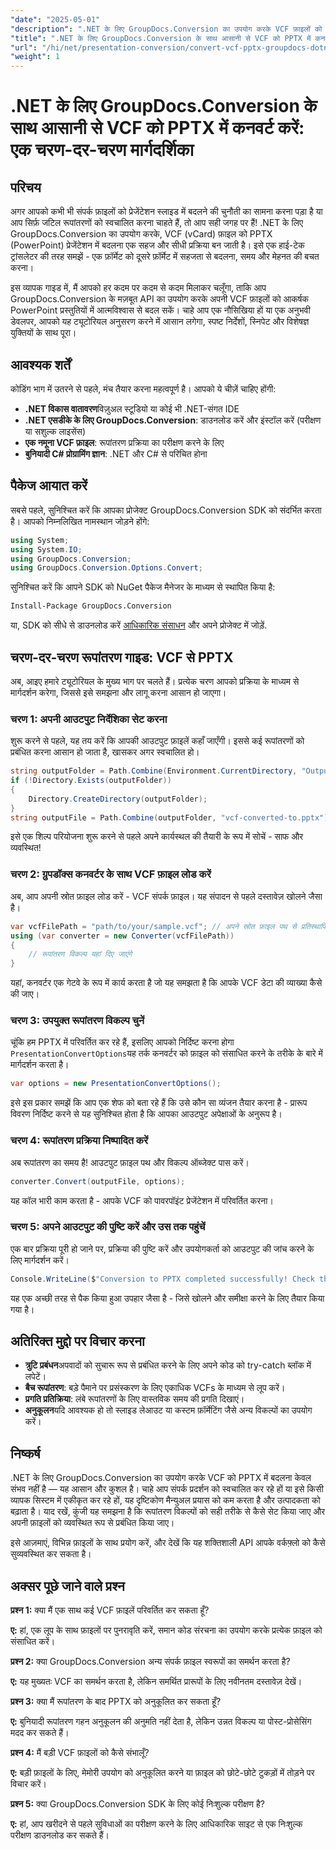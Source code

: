 ```yaml
---
"date": "2025-05-01"
"description": ".NET के लिए GroupDocs.Conversion का उपयोग करके VCF फ़ाइलों को PPTX प्रारूप में कनवर्ट करना सीखें। यह चरण-दर-चरण मार्गदर्शिका आपके अनुप्रयोगों में सेटअप, रूपांतरण और एकीकरण को कवर करती है।"
"title": ".NET के लिए GroupDocs.Conversion के साथ आसानी से VCF को PPTX में कनवर्ट करें एक चरण-दर-चरण मार्गदर्शिका"
"url": "/hi/net/presentation-conversion/convert-vcf-pptx-groupdocs-dotnet/"
"weight": 1
---
```


# .NET के लिए GroupDocs.Conversion के साथ आसानी से VCF को PPTX में कनवर्ट करें: एक चरण-दर-चरण मार्गदर्शिका

## परिचय

अगर आपको कभी भी संपर्क फ़ाइलों को प्रेजेंटेशन स्लाइड में बदलने की चुनौती का सामना करना पड़ा है या आप सिर्फ़ जटिल रूपांतरणों को स्वचालित करना चाहते हैं, तो आप सही जगह पर हैं! .NET के लिए GroupDocs.Conversion का उपयोग करके, VCF (vCard) फ़ाइल को PPTX (PowerPoint) प्रेजेंटेशन में बदलना एक सहज और सीधी प्रक्रिया बन जाती है। इसे एक हाई-टेक ट्रांसलेटर की तरह समझें - एक फ़ॉर्मेट को दूसरे फ़ॉर्मेट में सहजता से बदलना, समय और मेहनत की बचत करना। 

इस व्यापक गाइड में, मैं आपको हर कदम पर कदम से कदम मिलाकर चलूँगा, ताकि आप GroupDocs.Conversion के मज़बूत API का उपयोग करके अपनी VCF फ़ाइलों को आकर्षक PowerPoint प्रस्तुतियों में आत्मविश्वास से बदल सकें। चाहे आप एक नौसिखिया हों या एक अनुभवी डेवलपर, आपको यह ट्यूटोरियल अनुसरण करने में आसान लगेगा, स्पष्ट निर्देशों, स्निपेट और विशेषज्ञ युक्तियों के साथ पूरा।


## आवश्यक शर्तें

कोडिंग भाग में उतरने से पहले, मंच तैयार करना महत्वपूर्ण है। आपको ये चीज़ें चाहिए होंगी:

- **.NET विकास वातावरण**विज़ुअल स्टूडियो या कोई भी .NET-संगत IDE
- **.NET एसडीके के लिए GroupDocs.Conversion**: डाउनलोड करें और इंस्टॉल करें (परीक्षण या सशुल्क लाइसेंस)
- **एक नमूना VCF फ़ाइल**: रूपांतरण प्रक्रिया का परीक्षण करने के लिए
- **बुनियादी C# प्रोग्रामिंग ज्ञान**: .NET और C# से परिचित होना


## पैकेज आयात करें

सबसे पहले, सुनिश्चित करें कि आपका प्रोजेक्ट GroupDocs.Conversion SDK को संदर्भित करता है। आपको निम्नलिखित नामस्थान जोड़ने होंगे:

```csharp
using System;
using System.IO;
using GroupDocs.Conversion;
using GroupDocs.Conversion.Options.Convert;
```

सुनिश्चित करें कि आपने SDK को NuGet पैकेज मैनेजर के माध्यम से स्थापित किया है:

```bash
Install-Package GroupDocs.Conversion
```

या, SDK को सीधे से डाउनलोड करें [आधिकारिक संसाधन](https://releases.groupdocs.com/conversion/net/) और अपने प्रोजेक्ट में जोड़ें.


## चरण-दर-चरण रूपांतरण गाइड: VCF से PPTX

अब, आइए हमारे ट्यूटोरियल के मुख्य भाग पर चलते हैं। प्रत्येक चरण आपको प्रक्रिया के माध्यम से मार्गदर्शन करेगा, जिससे इसे समझना और लागू करना आसान हो जाएगा।


### चरण 1: अपनी आउटपुट निर्देशिका सेट करना

शुरू करने से पहले, यह तय करें कि आपकी आउटपुट फ़ाइलें कहाँ जाएँगी। इससे कई रूपांतरणों को प्रबंधित करना आसान हो जाता है, खासकर अगर स्वचालित हो।

```csharp
string outputFolder = Path.Combine(Environment.CurrentDirectory, "Output");
if (!Directory.Exists(outputFolder))
{
    Directory.CreateDirectory(outputFolder);
}
string outputFile = Path.Combine(outputFolder, "vcf-converted-to.pptx");
```

इसे एक शिल्प परियोजना शुरू करने से पहले अपने कार्यस्थल की तैयारी के रूप में सोचें - साफ और व्यवस्थित!


### चरण 2: ग्रुपडॉक्स कनवर्टर के साथ VCF फ़ाइल लोड करें

अब, आप अपनी स्रोत फ़ाइल लोड करें - VCF संपर्क फ़ाइल। यह संपादन से पहले दस्तावेज़ खोलने जैसा है।

```csharp
var vcfFilePath = "path/to/your/sample.vcf"; // अपने स्रोत फ़ाइल पथ से प्रतिस्थापित करें
using (var converter = new Converter(vcfFilePath))
{
    // रूपांतरण विकल्प यहां दिए जाएंगे
}
```

यहां, कनवर्टर एक गेटवे के रूप में कार्य करता है जो यह समझता है कि आपके VCF डेटा की व्याख्या कैसे की जाए।


### चरण 3: उपयुक्त रूपांतरण विकल्प चुनें

चूंकि हम PPTX में परिवर्तित कर रहे हैं, इसलिए आपको निर्दिष्ट करना होगा `PresentationConvertOptions`यह तर्क कनवर्टर को फ़ाइल को संसाधित करने के तरीके के बारे में मार्गदर्शन करता है।

```csharp
var options = new PresentationConvertOptions();
```

इसे इस प्रकार समझें कि आप एक शेफ को बता रहे हैं कि उसे कौन सा व्यंजन तैयार करना है - प्रारूप विवरण निर्दिष्ट करने से यह सुनिश्चित होता है कि आपका आउटपुट अपेक्षाओं के अनुरूप है।


### चरण 4: रूपांतरण प्रक्रिया निष्पादित करें

अब रूपांतरण का समय है! आउटपुट फ़ाइल पथ और विकल्प ऑब्जेक्ट पास करें।

```csharp
converter.Convert(outputFile, options);
```

यह कॉल भारी काम करता है - आपके VCF को पावरपॉइंट प्रेजेंटेशन में परिवर्तित करना।


### चरण 5: अपने आउटपुट की पुष्टि करें और उस तक पहुंचें

एक बार प्रक्रिया पूरी हो जाने पर, प्रक्रिया की पुष्टि करें और उपयोगकर्ता को आउटपुट की जांच करने के लिए मार्गदर्शन करें।

```csharp
Console.WriteLine($"Conversion to PPTX completed successfully! Check the output at {outputFolder}");
```

यह एक अच्छी तरह से पैक किया हुआ उपहार जैसा है - जिसे खोलने और समीक्षा करने के लिए तैयार किया गया है।


## अतिरिक्त मुद्दो पर विचार करना

- **त्रुटि प्रबंधन**अपवादों को सुचारू रूप से प्रबंधित करने के लिए अपने कोड को try-catch ब्लॉक में लपेटें।
- **बैच रूपांतरण**: बड़े पैमाने पर प्रसंस्करण के लिए एकाधिक VCFs के माध्यम से लूप करें।
- **प्रगति प्रतिक्रिया**: लंबे रूपांतरणों के लिए वास्तविक समय की प्रगति दिखाएं।
- **अनुकूलन**यदि आवश्यक हो तो स्लाइड लेआउट या कस्टम फ़ॉर्मेटिंग जैसे अन्य विकल्पों का उपयोग करें।


## निष्कर्ष

.NET के लिए GroupDocs.Conversion का उपयोग करके VCF को PPTX में बदलना केवल संभव नहीं है — यह आसान और कुशल है। चाहे आप संपर्क प्रदर्शन को स्वचालित कर रहे हों या इसे किसी व्यापक सिस्टम में एकीकृत कर रहे हों, यह दृष्टिकोण मैन्युअल प्रयास को कम करता है और उत्पादकता को बढ़ाता है। याद रखें, कुंजी यह समझना है कि रूपांतरण विकल्पों को सही तरीके से कैसे सेट किया जाए और अपनी फ़ाइलों को व्यवस्थित रूप से प्रबंधित किया जाए।

इसे आज़माएं, विभिन्न फ़ाइलों के साथ प्रयोग करें, और देखें कि यह शक्तिशाली API आपके वर्कफ़्लो को कैसे सुव्यवस्थित कर सकता है।


## अक्सर पूछे जाने वाले प्रश्न

**प्रश्न 1:** क्या मैं एक साथ कई VCF फ़ाइलें परिवर्तित कर सकता हूँ?  

**ए:** हां, एक लूप के साथ फ़ाइलों पर पुनरावृति करें, समान कोड संरचना का उपयोग करके प्रत्येक फ़ाइल को संसाधित करें।

**प्रश्न 2:** क्या GroupDocs.Conversion अन्य संपर्क फ़ाइल स्वरूपों का समर्थन करता है?  

**ए:** यह मुख्यतः VCF का समर्थन करता है, लेकिन समर्थित प्रारूपों के लिए नवीनतम दस्तावेज़ देखें।

**प्रश्न 3:** क्या मैं रूपांतरण के बाद PPTX को अनुकूलित कर सकता हूँ?  

**ए:** बुनियादी रूपांतरण गहन अनुकूलन की अनुमति नहीं देता है, लेकिन उन्नत विकल्प या पोस्ट-प्रोसेसिंग मदद कर सकते हैं।

**प्रश्न 4:** मैं बड़ी VCF फ़ाइलों को कैसे संभालूँ?  

**ए:** बड़ी फ़ाइलों के लिए, मेमोरी उपयोग को अनुकूलित करने या फ़ाइल को छोटे-छोटे टुकड़ों में तोड़ने पर विचार करें।

**प्रश्न 5:** क्या GroupDocs.Conversion SDK के लिए कोई निःशुल्क परीक्षण है?  

**ए:** हां, आप खरीदने से पहले सुविधाओं का परीक्षण करने के लिए आधिकारिक साइट से एक निःशुल्क परीक्षण डाउनलोड कर सकते हैं।